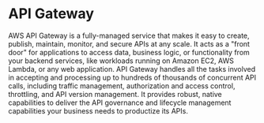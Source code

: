 # API Gateway

AWS API Gateway is a fully-managed service that makes it easy to create, publish, maintain, monitor, and secure APIs at any scale. It acts as a "front door" for applications to access data, business logic, or functionality from your backend services, like workloads running on Amazon EC2, AWS Lambda, or any web application. API Gateway handles all the tasks involved in accepting and processing up to hundreds of thousands of concurrent API calls, including traffic management, authorization and access control, throttling, and API version management. It provides robust, native capabilities to deliver the API governance and lifecycle management capabilities your business needs to productize its APIs.